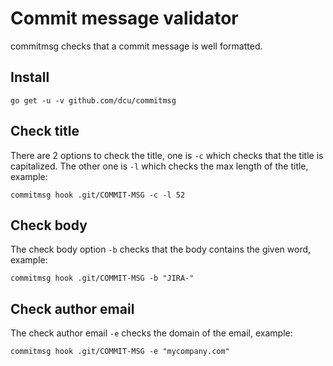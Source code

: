 # Commit message validator

commitmsg checks that a commit message is well formatted.

## Install

```shell
go get -u -v github.com/dcu/commitmsg
```

## Check title

There are 2 options to check the title, one is `-c` which checks that the title is capitalized. The other one is `-l` which checks the max length of the title, example:

```shell
commitmsg hook .git/COMMIT-MSG -c -l 52
```

## Check body

The check body option `-b` checks that the body contains the given word, example:

```shell
commitmsg hook .git/COMMIT-MSG -b "JIRA-"
```

## Check author email

The check author email `-e` checks the domain of the email, example:

```shell
commitmsg hook .git/COMMIT-MSG -e "mycompany.com"
```

